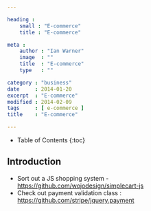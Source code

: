 ```yaml
---

heading :
    small : "E-commerce"
    title : "E-commerce"

meta :
    author : "Ian Warner"
    image  : ""
    title  : "E-commerce"
    type   : ""

category : "business"
date     : 2014-01-20
excerpt  : "E-commerce"
modified : 2014-02-09
tags     : [ e-commerce ]
title    : "E-commerce"

---
```


* Table of Contents
{:toc}

## Introduction

* Sort out a JS shopping system - https://github.com/wojodesign/simplecart-js
* Check out payment validation class : https://github.com/stripe/jquery.payment